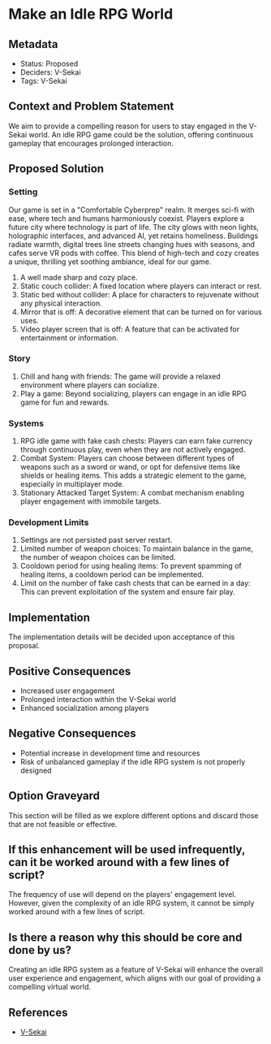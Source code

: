 # Make an Idle RPG World

## Metadata

- Status: Proposed 
- Deciders: V-Sekai
- Tags: V-Sekai

## Context and Problem Statement

We aim to provide a compelling reason for users to stay engaged in the V-Sekai world. An idle RPG game could be the solution, offering continuous gameplay that encourages prolonged interaction.

## Proposed Solution

### Setting

Our game is set in a "Comfortable Cyberprep" realm. It merges sci-fi with ease, where tech and humans harmoniously coexist. Players explore a future city where technology is part of life. The city glows with neon lights, holographic interfaces, and advanced AI, yet retains homeliness. Buildings radiate warmth, digital trees line streets changing hues with seasons, and cafes serve VR pods with coffee. This blend of high-tech and cozy creates a unique, thrilling yet soothing ambiance, ideal for our game.

1. A well made sharp and cozy place.
2. Static couch collider: A fixed location where players can interact or rest.
3. Static bed without collider: A place for characters to rejuvenate without any physical interaction.
4. Mirror that is off: A decorative element that can be turned on for various uses.
5. Video player screen that is off: A feature that can be activated for entertainment or information.

### Story

1. Chill and hang with friends: The game will provide a relaxed environment where players can socialize.
2. Play a game: Beyond socializing, players can engage in an idle RPG game for fun and rewards.

### Systems

1. RPG idle game with fake cash chests: Players can earn fake currency through continuous play, even when they are not actively engaged.
2. Combat System: Players can choose between different types of weapons such as a sword or wand, or opt for defensive items like shields or healing items. This adds a strategic element to the game, especially in multiplayer mode.
3. Stationary Attacked Target System: A combat mechanism enabling player engagement with immobile targets.

### Development Limits

1. Settings are not persisted past server restart.
2. Limited number of weapon choices: To maintain balance in the game, the number of weapon choices can be limited.
3. Cooldown period for using healing items: To prevent spamming of healing items, a cooldown period can be implemented.
4. Limit on the number of fake cash chests that can be earned in a day: This can prevent exploitation of the system and ensure fair play.

## Implementation

The implementation details will be decided upon acceptance of this proposal.

## Positive Consequences

- Increased user engagement
- Prolonged interaction within the V-Sekai world
- Enhanced socialization among players

## Negative Consequences

- Potential increase in development time and resources
- Risk of unbalanced gameplay if the idle RPG system is not properly designed

## Option Graveyard

This section will be filled as we explore different options and discard those that are not feasible or effective.

## If this enhancement will be used infrequently, can it be worked around with a few lines of script?

The frequency of use will depend on the players' engagement level. However, given the complexity of an idle RPG system, it cannot be simply worked around with a few lines of script.

## Is there a reason why this should be core and done by us?

Creating an idle RPG system as a feature of V-Sekai will enhance the overall user experience and engagement, which aligns with our goal of providing a compelling virtual world.

## References

- [V-Sekai](https://v-sekai.org/)
